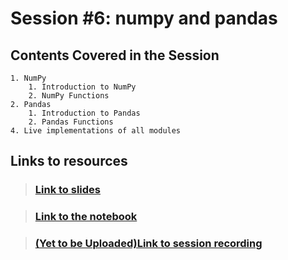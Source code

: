 # Session #6: numpy and pandas

## Contents Covered in the Session
    1. NumPy
        1. Introduction to NumPy
        2. NumPy Functions
    2. Pandas
        1. Introduction to Pandas
        2. Pandas Functions
    4. Live implementations of all modules


## Links to resources

> ### [Link to slides]([Slides]%20numpy%20and%20pandas%20modules.pdf)

> ### [Link to the notebook]([Colab]%20numpy%20and%20pandas%20modules.ipynb)

> ### [(Yet to be Uploaded)Link to session recording]()
